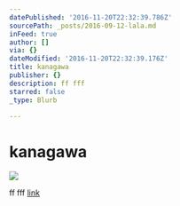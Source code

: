 ```yaml
---
datePublished: '2016-11-20T22:32:39.786Z'
sourcePath: _posts/2016-09-12-lala.md
inFeed: true
author: []
via: {}
dateModified: '2016-11-20T22:32:39.176Z'
title: kanagawa
publisher: {}
description: ff fff
starred: false
_type: Blurb

---
```

# kanagawa
![](https://the-grid-user-content.s3-us-west-2.amazonaws.com/a1bba9c5-0e15-46bd-820e-3cbe6592bbdf.jpg)

ff fff
[link][0]

[0]: https://meemoo.org/